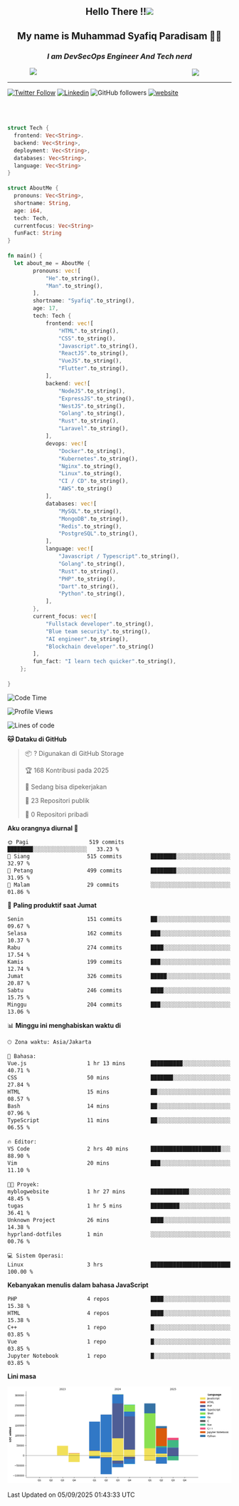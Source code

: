 <h2 align="center">

Hello There !!<img src="https://media.giphy.com/media/12oufCB0MyZ1Go/giphy.gif" width="50"></h2>

<h2 align="center">My name is Muhammad Syafiq Paradisam 👋👋</h2>

<h3 align="center"><em>I am DevSecOps Engineer And Tech nerd
</em></h3>

<img align="left" style="margin-left: 50px" src="https://static.zerochan.net/Alina.Clover.1024.4345060.webp" width="315"/>

<img align="center" style="margin-left: 50px" src="https://i.pinimg.com/736x/69/82/aa/6982aafd816ea48f48d0639c7797915c.jpg" width=250/>

<hr/>

[![Twitter Follow](https://img.shields.io/twitter/follow/misteranmol?label=Follow)](https://x.com/FikkzOutfit)
[![Linkedin](https://img.shields.io/badge/-syafiq-blue?style=square&logo=Linkedin&logoColor=white&link=https://www.linkedin.com/in/syafiq-paradisam/)](https://id.linkedin.com/in/syafiq-paradisam-b72749258)
![GitHub followers](https://img.shields.io/github/followers/syafiqparadisam?label=Follower&style=social)
[![website](https://img.shields.io/badge/Website-46a2f1.svg?&style=flat-square&logo=Google-Chrome&logoColor=white&link=https://anmolsingh.me/)](https://syafiq-paradisam.my.id)

<br/>

```rust

struct Tech {
  frontend: Vec<String>.
  backend: Vec<String>,
  deployment: Vec<String>,
  databases: Vec<String>,
  language: Vec<String>
}

struct AboutMe {
  pronouns: Vec<String>,
  shortname: String,
  age: i64,
  tech: Tech,
  currentfocus: Vec<String>
  funFact: String
}

fn main() {
  let about_me = AboutMe {
        pronouns: vec![
            "He".to_string(),
            "Man".to_string(),
        ],
        shortname: "Syafiq".to_string(),
        age: 17,
        tech: Tech {
            frontend: vec![
                "HTML".to_string(),
                "CSS".to_string(),
                "Javascript".to_string(),
                "ReactJS".to_string(),
                "VueJS".to_string(),
                "Flutter".to_string(),
            ],
            backend: vec![
                "NodeJS".to_string(),
                "ExpressJS".to_string(),
                "NestJS".to_string(),
                "Golang".to_string(),
                "Rust".to_string(),
                "Laravel".to_string(),
            ],
            devops: vec![
                "Docker".to_string(),
                "Kubernetes".to_string(),
                "Nginx".to_string(),
                "Linux".to_string(),
                "CI / CD".to_string(),
                "AWS".to_string()
            ],
            databases: vec![
                "MySQL".to_string(),
                "MongoDB".to_string(),
                "Redis".to_string(),
                "PostgreSQL".to_string(),
            ],
            language: vec![
                "Javascript / Typescript".to_string(),
                "Golang".to_string(),
                "Rust".to_string(),
                "PHP".to_string(),
                "Dart".to_string(),
                "Python".to_string(),
            ],
        },
        current_focus: vec![
            "Fullstack developer".to_string(),
            "Blue team security".to_string(),
            "AI engineer".to_string(),
            "Blockchain developer".to_string()
        ],
        fun_fact: "I learn tech quicker".to_string(),
    };

}
```

<!--START_SECTION:waka-->
![Code Time](http://img.shields.io/badge/Code%20Time-427%20hrs%2053%20mins-blue)

![Profile Views](http://img.shields.io/badge/Profil%20dilihat-5-blue)

![Lines of code](https://img.shields.io/badge/Sejak%20Hello%20World%20aku%20telah%20menulis-1.5%20million%20baris%20kode-blue)

**🐱 Dataku di GitHub** 

> 📦 ? Digunakan di GitHub Storage 
 > 
> 🏆 168 Kontribusi pada 2025
 > 
> 💼 Sedang bisa dipekerjakan
 > 
> 📜 23 Repositori publik 
 > 
> 🔑 0 Repositori pribadi 
 > 
**Aku orangnya diurnal 🐤** 

```text
🌞 Pagi                   519 commits         ████████░░░░░░░░░░░░░░░░░   33.23 % 
🌆 Siang                  515 commits         ████████░░░░░░░░░░░░░░░░░   32.97 % 
🌃 Petang                 499 commits         ████████░░░░░░░░░░░░░░░░░   31.95 % 
🌙 Malam                  29 commits          ░░░░░░░░░░░░░░░░░░░░░░░░░   01.86 % 
```
📅 **Paling produktif saat Jumat** 

```text
Senin                    151 commits         ██░░░░░░░░░░░░░░░░░░░░░░░   09.67 % 
Selasa                   162 commits         ███░░░░░░░░░░░░░░░░░░░░░░   10.37 % 
Rabu                     274 commits         ████░░░░░░░░░░░░░░░░░░░░░   17.54 % 
Kamis                    199 commits         ███░░░░░░░░░░░░░░░░░░░░░░   12.74 % 
Jumat                    326 commits         █████░░░░░░░░░░░░░░░░░░░░   20.87 % 
Sabtu                    246 commits         ████░░░░░░░░░░░░░░░░░░░░░   15.75 % 
Minggu                   204 commits         ███░░░░░░░░░░░░░░░░░░░░░░   13.06 % 
```


📊 **Minggu ini menghabiskan waktu di** 

```text
🕑︎ Zona waktu: Asia/Jakarta

💬 Bahasa: 
Vue.js                   1 hr 13 mins        ██████████░░░░░░░░░░░░░░░   40.71 % 
CSS                      50 mins             ███████░░░░░░░░░░░░░░░░░░   27.84 % 
HTML                     15 mins             ██░░░░░░░░░░░░░░░░░░░░░░░   08.57 % 
Bash                     14 mins             ██░░░░░░░░░░░░░░░░░░░░░░░   07.96 % 
TypeScript               11 mins             ██░░░░░░░░░░░░░░░░░░░░░░░   06.55 % 

🔥 Editor: 
VS Code                  2 hrs 40 mins       ██████████████████████░░░   88.90 % 
Vim                      20 mins             ███░░░░░░░░░░░░░░░░░░░░░░   11.10 % 

🐱‍💻 Proyek: 
myblogwebsite            1 hr 27 mins        ████████████░░░░░░░░░░░░░   48.45 % 
tugas                    1 hr 5 mins         █████████░░░░░░░░░░░░░░░░   36.41 % 
Unknown Project          26 mins             ████░░░░░░░░░░░░░░░░░░░░░   14.38 % 
hyprland-dotfiles        1 min               ░░░░░░░░░░░░░░░░░░░░░░░░░   00.76 % 

💻 Sistem Operasi: 
Linux                    3 hrs               █████████████████████████   100.00 % 
```

**Kebanyakan menulis dalam bahasa JavaScript** 

```text
PHP                      4 repos             ████░░░░░░░░░░░░░░░░░░░░░   15.38 % 
HTML                     4 repos             ████░░░░░░░░░░░░░░░░░░░░░   15.38 % 
C++                      1 repo              █░░░░░░░░░░░░░░░░░░░░░░░░   03.85 % 
Vue                      1 repo              █░░░░░░░░░░░░░░░░░░░░░░░░   03.85 % 
Jupyter Notebook         1 repo              █░░░░░░░░░░░░░░░░░░░░░░░░   03.85 % 
```



**Lini masa**

![Lines of Code chart](https://raw.githubusercontent.com/syafiqparadisam/syafiqparadisam/master/assets/bar_graph.png)


 Last Updated on 05/09/2025 01:43:33 UTC
<!--END_SECTION:waka-->
